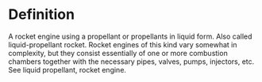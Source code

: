 # Definition

A rocket engine using a propellant or propellants in liquid form. Also
called liquid-propellant rocket. Rocket engines of this kind vary
somewhat in complexity, but they consist essentially of one or more
combustion chambers together with the necessary pipes, valves, pumps,
injectors, etc. See liquid propellant, rocket engine.
